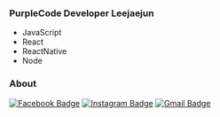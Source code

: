 ### PurpleCode Developer Leejaejun
- JavaScript
- React
- ReactNative
- Node

### About

[![Facebook Badge](https://img.shields.io/badge/-Facebook-1877f2?style=flat-square&logo=facebook&logoColor=white&link=https://www.facebook.com/purplecode2020)](https://www.facebook.com/purplecode2020) 
[![Instagram Badge](https://img.shields.io/badge/-Instagram-dd2a7b?style=flat-square&logo=instagram&logoColor=white&link=https://www.instagram.com/purple._.code/)](https://www.instagram.com/purple._.code/) 
[![Gmail Badge](https://img.shields.io/badge/-Gmail-d14836?style=flat-square&logo=Gmail&logoColor=white&link=mailto:purplecode2020@gmail.com)](mailto:purplecode2020@gmail.com)

